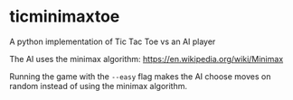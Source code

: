 # ticminimaxtoe
A python implementation of Tic Tac Toe vs an AI player

The AI uses the minimax algorithm: https://en.wikipedia.org/wiki/Minimax

Running the game with the `--easy` flag makes the AI choose moves on random instead of using the minimax algorithm.
